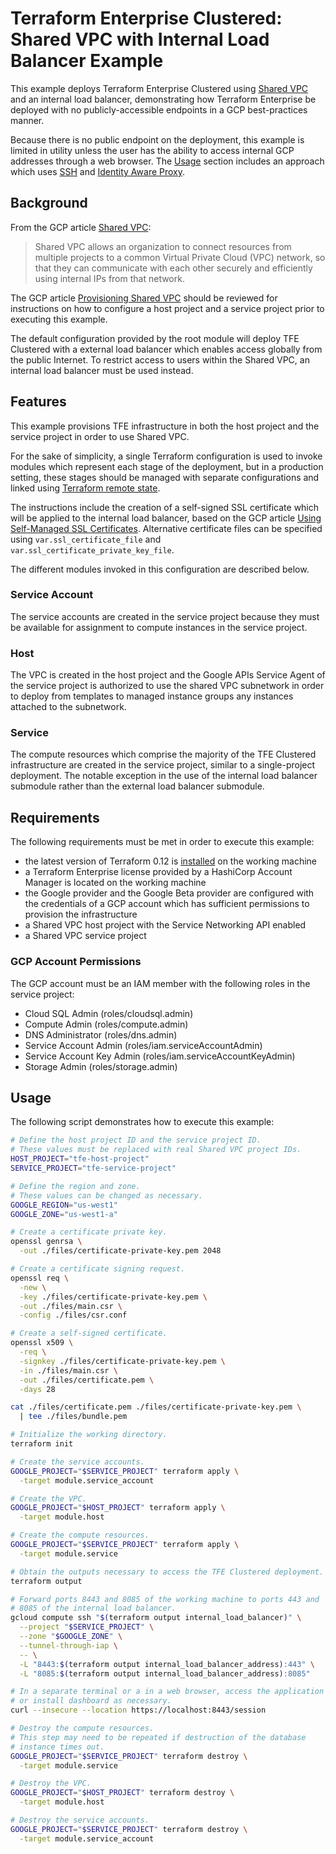 # Terraform Enterprise Clustered: Shared VPC with Internal Load Balancer Example

This example deploys Terraform Enterprise Clustered using
[Shared VPC][shared-vpc] and an internal load balancer, demonstrating
how Terraform Enterprise be deployed with no publicly-accessible endpoints in a GCP best-practices manner.

Because there is no public endpoint on the deployment, this example is
limited in utility unless the user has the ability to access internal
GCP addresses through a web browser. The [Usage](#usage) section
includes an approach which uses [SSH][ssh] and
[Identity Aware Proxy][iap].

## Background

From the GCP article [Shared VPC][shared-vpc]:

> Shared VPC allows an organization to connect resources from multiple
> projects to a common Virtual Private Cloud (VPC) network, so that they
> can communicate with each other securely and efficiently using
> internal IPs from that network.

The GCP article [Provisioning Shared VPC][provisioning-shared-vpc]
should be reviewed for instructions on how to configure a host project
and a service project prior to executing this example.

The default configuration provided by the root module will deploy TFE
Clustered with a external load balancer which enables access globally
from the public Internet. To restrict access to users within the Shared
VPC, an internal load balancer must be used instead.

## Features

This example provisions TFE infrastructure in both the host project and
the service project in order to use Shared VPC.

For the sake of simplicity, a single Terraform configuration is used to
invoke modules which represent each stage of the deployment, but in
a production setting, these stages should be managed with separate
configurations and linked using
[Terraform remote state][tf-remote-state].

The instructions include the creation of a self-signed SSL certificate
which will be applied to the internal load balancer, based on the GCP
article [Using Self-Managed SSL Certificates][gcp-self-managed-certs].
Alternative certificate files can be specified using
`var.ssl_certificate_file` and `var.ssl_certificate_private_key_file`.

The different modules invoked in this configuration are described below.

### Service Account

The service accounts are created in the service project because
they must be available for assignment to compute instances in the
service project.

### Host

The VPC is created in the host project and the Google APIs Service
Agent of the service project is authorized to use the shared VPC
subnetwork in order to deploy from templates to managed instance groups
any instances attached to the subnetwork.

### Service

The compute resources which comprise the majority of the TFE Clustered
infrastructure are created in the service project, similar to a
single-project deployment. The notable exception in the use of the
internal load balancer submodule rather than the external load balancer
submodule.

## Requirements

The following requirements must be met in order to execute this example:

- the latest version of Terraform 0.12 is [installed][tf-install] on the
  working machine
- a Terraform Enterprise license provided by a HashiCorp
  Account Manager is located on the working machine
- the Google provider and the Google Beta provider are configured with
  the credentials of a GCP account which has sufficient permissions to
  provision the infrastructure
- a Shared VPC host project with the Service Networking API enabled
- a Shared VPC service project

### GCP Account Permissions

The GCP account must be an IAM member with the following roles in the
service project:

- Cloud SQL Admin (roles/cloudsql.admin)
- Compute Admin (roles/compute.admin)
- DNS Administrator (roles/dns.admin)
- Service Account Admin (roles/iam.serviceAccountAdmin)
- Service Account Key Admin (roles/iam.serviceAccountKeyAdmin)
- Storage Admin (roles/storage.admin)

## Usage

The following script demonstrates how to execute this example:

```sh
# Define the host project ID and the service project ID.
# These values must be replaced with real Shared VPC project IDs.
HOST_PROJECT="tfe-host-project"
SERVICE_PROJECT="tfe-service-project"

# Define the region and zone.
# These values can be changed as necessary.
GOOGLE_REGION="us-west1"
GOOGLE_ZONE="us-west1-a"

# Create a certificate private key.
openssl genrsa \
  -out ./files/certificate-private-key.pem 2048

# Create a certificate signing request.
openssl req \
  -new \
  -key ./files/certificate-private-key.pem \
  -out ./files/main.csr \
  -config ./files/csr.conf

# Create a self-signed certificate.
openssl x509 \
  -req \
  -signkey ./files/certificate-private-key.pem \
  -in ./files/main.csr \
  -out ./files/certificate.pem \
  -days 28

cat ./files/certificate.pem ./files/certificate-private-key.pem \
  | tee ./files/bundle.pem

# Initialize the working directory.
terraform init

# Create the service accounts.
GOOGLE_PROJECT="$SERVICE_PROJECT" terraform apply \
  -target module.service_account

# Create the VPC.
GOOGLE_PROJECT="$HOST_PROJECT" terraform apply \
  -target module.host

# Create the compute resources.
GOOGLE_PROJECT="$SERVICE_PROJECT" terraform apply \
  -target module.service

# Obtain the outputs necessary to access the TFE Clustered deployment.
terraform output

# Forward ports 8443 and 8085 of the working machine to ports 443 and
# 8085 of the internal load balancer.
gcloud compute ssh "$(terraform output internal_load_balancer)" \
  --project "$SERVICE_PROJECT" \
  --zone "$GOOGLE_ZONE" \
  --tunnel-through-iap \
  -- \
  -L "8443:$(terraform output internal_load_balancer_address):443" \
  -L "8085:$(terraform output internal_load_balancer_address):8085"

# In a separate terminal or a in a web browser, access the application
# or install dashboard as necessary.
curl --insecure --location https://localhost:8443/session

# Destroy the compute resources.
# This step may need to be repeated if destruction of the database
# instance times out.
GOOGLE_PROJECT="$SERVICE_PROJECT" terraform destroy \
  -target module.service

# Destroy the VPC.
GOOGLE_PROJECT="$HOST_PROJECT" terraform destroy \
  -target module.host

# Destroy the service accounts.
GOOGLE_PROJECT="$SERVICE_PROJECT" terraform destroy \
  -target module.service_account
```

[gcp-self-managed-certs]: https://cloud.google.com/load-balancing/docs/ssl-certificates/self-managed-certs
[iap]: https://cloud.google.com/iap
[provisioning-shared-vpc]: https://cloud.google.com/vpc/docs/provisioning-shared-vpc
[shared-vpc]: https://cloud.google.com/vpc/docs/shared-vpc
[ssh]: https://en.wikipedia.org/wiki/Secure_Shell
[tf-install]: https://learn.hashicorp.com/terraform/getting-started/install
[tf-remote-state]: https://www.terraform.io/docs/state/remote.html
